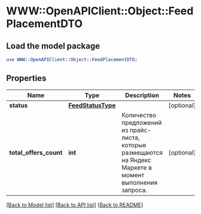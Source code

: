 # WWW::OpenAPIClient::Object::FeedPlacementDTO

## Load the model package
```perl
use WWW::OpenAPIClient::Object::FeedPlacementDTO;
```

## Properties
Name | Type | Description | Notes
------------ | ------------- | ------------- | -------------
**status** | [**FeedStatusType**](FeedStatusType.md) |  | [optional] 
**total_offers_count** | **int** | Количество предложений из прайс-листа, которые размещаются на Яндекс Маркете в момент выполнения запроса. | [optional] 

[[Back to Model list]](../README.md#documentation-for-models) [[Back to API list]](../README.md#documentation-for-api-endpoints) [[Back to README]](../README.md)


